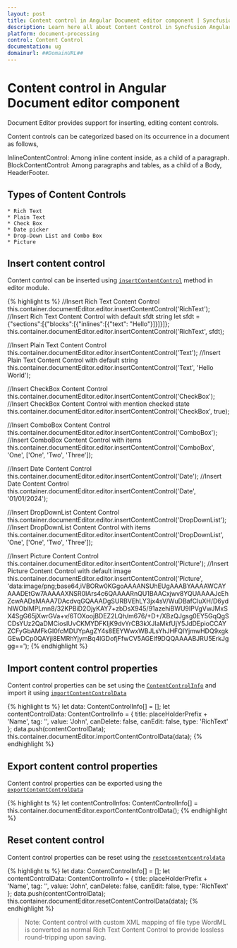 ```yaml
---
layout: post
title: Content control in Angular Document editor component | Syncfusion
description: Learn here all about Content Control in Syncfusion Angular Document editor component of Syncfusion Essential JS 2 and more.
platform: document-processing
control: Content Control 
documentation: ug
domainurl: ##DomainURL##
---
```


# Content control in Angular Document editor component

Document Editor provides support for inserting, editing content controls.

Content controls can be categorized based on its occurrence in a document as follows,

InlineContentControl: Among inline content inside, as a child of a paragraph.
BlockContentControl: Among paragraphs and tables, as a child of a Body, HeaderFooter.

## Types of Content Controls

    * Rich Text
    * Plain Text
    * Check Box
    * Date picker
    * Drop-Down List and Combo Box
    * Picture

## Insert content control

Content control can be inserted using [`insertContentControl`](https://ej2.syncfusion.com/angular/documentation/api/document-editor/editor/#insertcontentcontrol) method in editor module.

{% highlight ts %}
//Insert Rich Text Content Control
this.container.documentEditor.editor.insertContentControl('RichText');
//Insert Rich Text Content Control with default sfdt string
let sfdt = {"sections":[{"blocks":[{"inlines":[{"text": "Hello"}]}]}]};
this.container.documentEditor.editor.insertContentControl('RichText', sfdt);

//Insert Plain Text Content Control
this.container.documentEditor.editor.insertContentControl('Text');
//Insert Plain Text Content Control with default string
this.container.documentEditor.editor.insertContentControl('Text', 'Hello World');

//Insert CheckBox Content Control
this.container.documentEditor.editor.insertContentControl('CheckBox');
//Insert CheckBox Content Control with mention checked state
this.container.documentEditor.editor.insertContentControl('CheckBox', true);

//Insert ComboBox Content Control
this.container.documentEditor.editor.insertContentControl('ComboBox');
//Insert ComboBox Content Control with items
this.container.documentEditor.editor.insertContentControl('ComboBox', 'One', ['One', 'Two', 'Three']);

//Insert Date Content Control
this.container.documentEditor.editor.insertContentControl('Date');
//Insert Date Content Control
this.container.documentEditor.editor.insertContentControl('Date', '01/01/2024');

//Insert DropDownList Content Control
this.container.documentEditor.editor.insertContentControl('DropDownList');
//Insert DropDownList Content Control with items
this.container.documentEditor.editor.insertContentControl('DropDownList', 'One', ['One', 'Two', 'Three']);

//Insert Picture Content Control
this.container.documentEditor.editor.insertContentControl('Picture');
//Insert Picture Content Control with default image
this.container.documentEditor.editor.insertContentControl('Picture', 'data:image/png;base64,iVBORw0KGgoAAAANSUhEUgAAABYAAAAWCAYAAADEtGw7AAAAAXNSR0IArs4c6QAAAARnQU1BAACxjwv8YQUAAAAJcEhZcwAADsMAAA7DAcdvqGQAAADgSURBVEhLY3jx4sV/WuDBafCluXH/D6ydhlWObIMPLmn8/32KPBiD2OjyKAY7+zbDsX945/91azehiBWU9IPVgVwJMxSX4SgG65jXwrGVa+v/6TOXoojBDEZ2LQh/m676/+D+/XBzQJgsg0EY5GqQgSCDsYUz2QaDMCiosIUvCKMYDFKIjK9dvYrCB3kXJIaMkfUjY5JdDEpioCCAYZCFyGbAMFkGI0fcMDUYpAgZY4s8EEYWwxWBJLsYhJHFQIYjmwHDQ9xgkGEwDCp0QAYji8EMRhYjymBq4lGDofjFfwCV5AGEIf9DQQAAAABJRU5ErkJggg==');
{% endhighlight %}

## Import content control properties

Content control properties can be set using the [`ContentControlInfo`](https://ej2.syncfusion.com/angular/documentation/api/document-editor/contentControlInfo/) and import it using [`importContentControlData`](https://ej2.syncfusion.com/angular/documentation/api/document-editor#importcontentcontroldata)

{% highlight ts %}
let data: ContentControlInfo[] = [];
let contentControlData: ContentControlInfo = { title: placeHolderPrefix + 'Name', tag: '', value: 'John', canDelete: false, canEdit: false, type: 'RichText' };
data.push(contentControlData);
this.container.documentEditor.importContentControlData(data);
{% endhighlight %}

## Export content control properties

Content control properties can be exported using the [`exportContentControlData`](https://ej2.syncfusion.com/angular/documentation/api/document-editor#exportcontentcontroldata)

{% highlight ts %}
let contentControlInfos: ContentControlInfo[] = this.container.documentEditor.exportContentControlData();
{% endhighlight %}

## Reset content control

Content control properties can be reset using the [`resetcontentcontroldata`](https://ej2.syncfusion.com/angular/documentation/api/document-editor#resetcontentcontroldata)

{% highlight ts %}
let data: ContentControlInfo[] = [];
let contentControlData: ContentControlInfo = { title: placeHolderPrefix + 'Name', tag: '', value: 'John', canDelete: false, canEdit: false, type: 'RichText' };
data.push(contentControlData);
this.container.documentEditor.resetContentControlData(data);
{% endhighlight %}

>Note: Content control with custom XML mapping of file type WordML is converted as normal Rich Text Content Control to provide lossless round-tripping upon saving.
